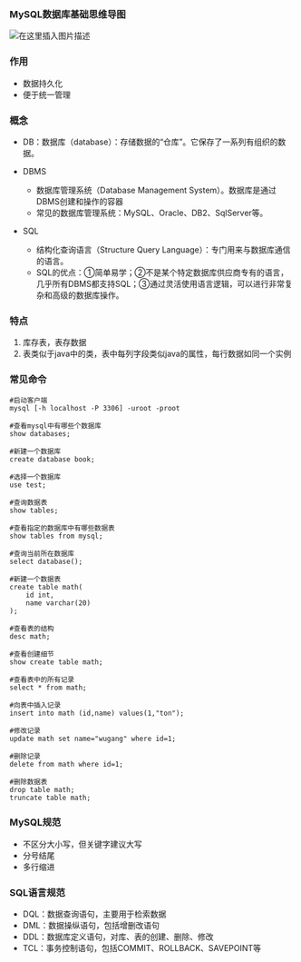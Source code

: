 ### MySQL数据库基础思维导图

![在这里插入图片描述](https://imagebag.oss-cn-chengdu.aliyuncs.com/img/20200629175718971.png)

### 作用

- 数据持久化
- 便于统一管理

### 概念

- DB：数据库（database）：存储数据的“仓库”。它保存了一系列有组织的数据。

- DBMS
  - 数据库管理系统（Database Management System）。数据库是通过DBMS创建和操作的容器
  - 常见的数据库管理系统：MySQL、Oracle、DB2、SqlServer等。
- SQL
  - 结构化查询语言（Structure Query Language）：专门用来与数据库通信的语言。
  - SQL的优点：①简单易学；②不是某个特定数据库供应商专有的语言，几乎所有DBMS都支持SQL；③通过灵活使用语言逻辑，可以进行非常复杂和高级的数据库操作。

### 特点

1. 库存表，表存数据
2. 表类似于java中的类，表中每列字段类似java的属性，每行数据如同一个实例

### 常见命令

```mysql
#启动客户端
mysql [-h localhost -P 3306] -uroot -proot

#查看mysql中有哪些个数据库
show databases;

#新建一个数据库
create database book;

#选择一个数据库
use test;

#查询数据表
show tables;

#查看指定的数据库中有哪些数据表
show tables from mysql;

#查询当前所在数据库
select database();

#新建一个数据表
create table math(
	id int,
	name varchar(20)
);

#查看表的结构
desc math;

#查看创建细节
show create table math;

#查看表中的所有记录
select * from math;

#向表中插入记录
insert into math (id,name) values(1,"ton");

#修改记录
update math set name="wugang" where id=1;

#删除记录
delete from math where id=1;

#删除数据表
drop table math;
truncate table math;
```

### MySQL规范

- 不区分大小写，但关键字建议大写
- 分号结尾
- 多行缩进

### SQL语言规范

- DQL：数据查询语句，主要用于检索数据
- DML：数据操纵语句，包括增删改语句
- DDL：数据库定义语句，对库、表的创建、删除、修改
- TCL：事务控制语句，包括COMMIT、ROLLBACK、SAVEPOINT等

